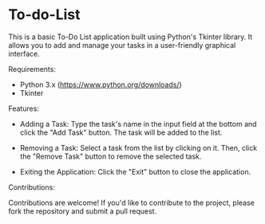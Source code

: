 # To-do-List
This is a basic To-Do List application built using Python's Tkinter library. It allows you to add and manage your tasks in a user-friendly graphical interface.

Requirements:

- Python 3.x (https://www.python.org/downloads/)
- Tkinter

Features:

 - Adding a Task: Type the task's name in the input field at the bottom and click the "Add Task" button. The task will be added to the list.

 - Removing a Task: Select a task from the list by clicking on it. Then, click the "Remove Task" button to remove the selected task.

 - Exiting the Application: Click the "Exit" button to close the application.

Contributions:

Contributions are welcome! If you'd like to contribute to the project, please fork the repository and submit a pull request.
